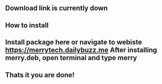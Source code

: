 ## Download link is currently down 

## How to install
Install package here or navigate to webiste
https://merrytech.dailybuzz.me
**After installing merry.deb, open terminal and type merry**
---
## Thats it you are done!
